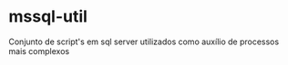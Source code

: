 # mssql-util
Conjunto de script's em sql server utilizados como auxílio de processos mais complexos
